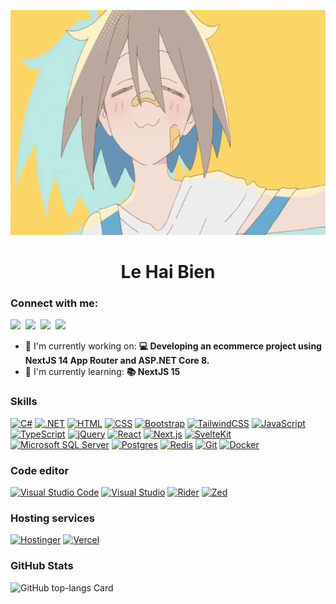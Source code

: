 <p align="center">
  <img src="/diy-anime.gif" alt="Intro gif" width="640" height="360" />
</p>

<h1 align="center">
  Le Hai Bien
</h1>

**<h3 align="left">Connect with me:</h3>** 
<p align="left">
  <a href="https://www.facebook.com/MouseBien" target="_blank"><img src="https://img.shields.io/badge/Facebook-1877F2?style=for-the-badge&logo=facebook&logoColor=white" height="28" style="margin-right: 4px"></a>
  <a href="https://www.linkedin.com/in/lehaibien02" target="_blank"><img src="https://custom-icon-badges.demolab.com/badge/LinkedIn-0A66C2?logo=linkedin-white&logoColor=fff " height="28" style="margin-right: 4px"></a>
  <a href="https://x.com/lehaibien" target="_blank"><img src="https://img.shields.io/badge/X-%23000000.svg?logo=X&logoColor=white " height="28" style="margin-right: 4px"></a>
  <a href="https://github.com/lehaibien" target="_blank"><img src="https://img.shields.io/badge/GitHub-100000?style=for-the-badge&logo=github&logoColor=white" height="28" style="margin-right: 4px"></a></p>

- 💼 I'm currently working on: **💻 Developing an ecommerce project using NextJS 14 App Router and ASP.NET Core 8.**
- 🌱 I'm currently learning: **📚 NextJS 15**

**<h3 align="left">Skills</h3>**

[![C#](https://custom-icon-badges.demolab.com/badge/C%23-%23239120.svg?logo=cshrp&logoColor=white)](#)
[![.NET](https://img.shields.io/badge/.NET-512BD4?logo=dotnet&logoColor=fff)](#)
[![HTML](https://img.shields.io/badge/HTML-%23E34F26.svg?logo=html5&logoColor=white)](#)
[![CSS](https://img.shields.io/badge/CSS-1572B6?logo=css3&logoColor=fff)](#)
[![Bootstrap](https://img.shields.io/badge/Bootstrap-7952B3?logo=bootstrap&logoColor=fff)](#)
[![TailwindCSS](https://img.shields.io/badge/Tailwind%20CSS-%2338B2AC.svg?logo=tailwind-css&logoColor=white)](#)
[![JavaScript](https://img.shields.io/badge/JavaScript-F7DF1E?logo=javascript&logoColor=000)](#)
[![TypeScript](https://img.shields.io/badge/TypeScript-3178C6?logo=typescript&logoColor=fff)](#)
[![jQuery](https://img.shields.io/badge/jQuery-0769AD?logo=jquery&logoColor=fff)](#)
[![React](https://img.shields.io/badge/React-%2320232a.svg?logo=react&logoColor=%2361DAFB)](#)
[![Next.js](https://img.shields.io/badge/Next.js-black?logo=next.js&logoColor=white)](#)
[![SvelteKit](https://img.shields.io/badge/SvelteKit-%23f1413d.svg?logo=svelte&logoColor=white)](#)
[![Microsoft SQL Server](https://custom-icon-badges.demolab.com/badge/Microsoft%20SQL%20Server-CC2927?logo=mssqlserver-white&logoColor=white)](#)
[![Postgres](https://img.shields.io/badge/Postgres-%23316192.svg?logo=postgresql&logoColor=white)](#)
[![Redis](https://img.shields.io/badge/Redis-%23DD0031.svg?logo=redis&logoColor=white)](#)
[![Git](https://img.shields.io/badge/Git-F05032?logo=git&logoColor=fff)](#)
[![Docker](https://img.shields.io/badge/Docker-2496ED?logo=docker&logoColor=fff)](#)
 
**<h3 align="left">Code editor</h3>**

[![Visual Studio Code](https://custom-icon-badges.demolab.com/badge/Visual%20Studio%20Code-0078d7.svg?logo=vsc&logoColor=white)](#)
[![Visual Studio](https://custom-icon-badges.demolab.com/badge/Visual%20Studio-5C2D91.svg?&logo=visual-studio&logoColor=white)](#)
[![Rider](https://img.shields.io/badge/Rider-000?logo=rider&logoColor=fff)](#)
[![Zed](https://img.shields.io/badge/Zed-white?logo=zedindustries&logoColor=084CCF)](#)

**<h3 align="left">Hosting services</h3>**

[![Hostinger](https://img.shields.io/badge/Hostinger-673DE6?logo=hostinger&logoColor=fff)](#)
[![Vercel](https://img.shields.io/badge/Vercel-%23000000.svg?logo=vercel&logoColor=white)](#)

 **<h3 align="left">GitHub Stats</h3>**

<p align="left">
  <img width="48%" src="https://github-readme-stats.vercel.app/api/top-langs?username=lehaibien&theme=react&hide_title=false&layout=compact&langs_count=6&hide_progress=false&card_width=400" alt="GitHub top-langs Card" />
</p>

